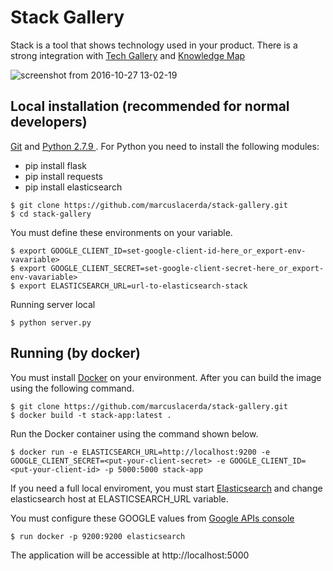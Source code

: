 # Stack Gallery

Stack is a tool that shows technology used in your product. There is a strong integration with [Tech Gallery][techgallery] and [Knowledge Map][knowledge]

![screenshot from 2016-10-27 13-02-19](https://cloud.githubusercontent.com/assets/6742877/19829377/e83e0b94-9dbd-11e6-84d8-cbad124c8e0f.png)

## Local installation (recommended for normal developers)
[Git][] and [Python 2.7.9 ][Python]. For Python you need to install the following modules:
* pip install flask
* pip install requests
* pip install elasticsearch

```console
$ git clone https://github.com/marcuslacerda/stack-gallery.git
$ cd stack-gallery
```

You must define these environments on your variable. 

```console
$ export GOOGLE_CLIENT_ID=set-google-client-id-here_or_export-env-vavariable>
$ export GOOGLE_CLIENT_SECRET=set-google-client-secret-here_or_export-env-vavariable>
$ export ELASTICSEARCH_URL=url-to-elasticsearch-stack
```

Running server local

```console
$ python server.py
```

## Running (by docker)
You must install [Docker][] on your environment. After you can build the image using the following command.

```console
$ git clone https://github.com/marcuslacerda/stack-gallery.git
$ docker build -t stack-app:latest .
```

Run the Docker container using the command shown below.

```console
$ docker run -e ELASTICSEARCH_URL=http://localhost:9200 -e GOOGLE_CLIENT_SECRET=<put-your-client-secret> -e GOOGLE_CLIENT_ID=<put-your-client-id> -p 5000:5000 stack-app
```

If you need a full local enviroment, you must start [Elasticsearch] and change elasticsearch host at ELASTICSEARCH_URL variable. 

You must configure these GOOGLE values from [Google APIs console]

```console
$ run docker -p 9200:9200 elasticsearch
```

The application will be accessible at http://localhost:5000

[Docker]: https://docs.docker.com/engine/installation
[Google APIs console]: https://code.google.com/apis/console
[techgallery]: https://github.com/ciandt-dev/tech-gallery
[knowledge]: https://github.com/marcuslacerda/tech-gallery-knowledgemap
[Git]: http://help.github.com/set-up-git-redirect
[Python]: https://www.python.org
[Pull requests]: https://help.github.com/categories/collaborating-on-projects-using-issues-and-pull-requests/
[Elasticsearch]: https://www.elastic.co/products/elasticsearch 